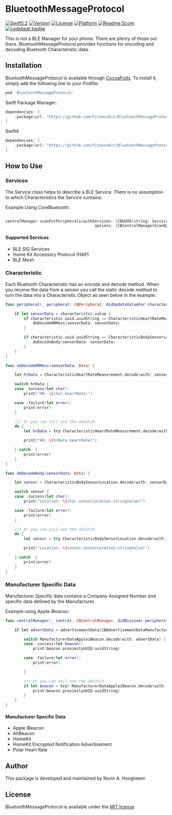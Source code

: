 # BluetoothMessageProtocol

[![Swift5.2](https://img.shields.io/badge/swift5.2-compatible-4BC51D.svg?style=flat)](https://developer.apple.com/swift)
[![Version](https://img.shields.io/cocoapods/v/BluetoothMessageProtocol.svg?style=flat)](http://cocoapods.org/pods/BluetoothMessageProtocol)
[![License](https://img.shields.io/cocoapods/l/BluetoothMessageProtocol.svg?style=flat)](http://cocoapods.org/pods/BluetoothMessageProtocol)
[![Platform](https://img.shields.io/cocoapods/p/BluetoothMessageProtocol.svg?style=flat)](http://cocoapods.org/pods/BluetoothMessageProtocol)
[![Readme Score](http://readme-score-api.herokuapp.com/score.svg?url=https://github.com/fitnesskit/bluetoothmessageprotocol)](http://clayallsopp.github.io/readme-score?url=https://github.com/fitnesskit/bluetoothmessageprotocol)
[![codebeat badge](https://codebeat.co/badges/e24e0c9d-0ec1-42fb-8384-30f7587559c0)](https://codebeat.co/projects/github-com-fitnesskit-bluetoothmessageprotocol-master)

This is not a BLE Manager for your phone.  There are plenty of those out there.  BluetoothMessageProtocol provides functions for encoding and decoding Bluetooth Characteristic data.


## Installation

BluetoothMessageProtocol is available through [CocoaPods](http://cocoapods.org). To install it, simply add the following line to your Podfile:

```ruby
pod 'BluetoothMessageProtocol'
```

Swift Package Manager:
```swift
dependencies: [
    .package(url: "https://github.com/FitnessKit/BluetoothMessageProtocol", from: "2.0.0")
]
```

Swift4
```swift
dependencies: [
    .package(url: "https://github.com/FitnessKit/BluetoothMessageProtocol", .branch("swift42")),
]
```

## How to Use

### Services

The Service class helps to describe a BLE Service.   There is no assumption to which Characteristics the Service contains.

Example Using CoreBluetooth:

```swift

centralManager.scanForPeripherals(withServices: [CBUUID(string: ServiceHeartRate.uuidString),],
                                       options: [CBCentralManagerScanOptionAllowDuplicatesKey : true])

```

#### Supported Services

* BLE SIG Services
* Home Kit Accessory Protocol (HAP)
* BLE Mesh


### Characteristic

Each Bluetooth Characteristic has an encode and decode method.  When you receive the data from a sensor you call the static decode method to turn the data into a Characteristic Object as seen below in the example:

```swift
func peripheral(_ peripheral: CBPeripheral, didUpdateValueFor characteristic: CBCharacteristic, error: Error?) {

    if let sensorData = characteristic.value {
        if characteristic.uuid.uuidString == CharacteristicHeartRateMeasurement.uuidString {
            doDecodeHRMess(sensorData: sensorData)
        }

        if characteristic.uuid.uuidString == CharacteristicBodySensorLocation.uuidString {
            doDecodeBody(sensorData: sensorData)
        }
    }
}

func doDecodeHRMess(sensorData: Data) {

    let hrData = CharacteristicHeartRateMeasurement.decode(with: sensorData)

    switch hrData {
    case .success(let char):
        print("HR: \(char.heartRate)")

    case .failure(let error):
        print(error)
    }

    /// Or you can stil use the doCatch
    do {
        let hrData = try CharacteristicHeartRateMeasurement.decode(with: sensorData).get()

        print("HR: \(hrData.heartRate)")

    } catch  {
        print(error)
    }
}

func doDecodeBody(sensorData: Data) {

    let sensor = CharacteristicBodySensorLocation.decode(with: sensorData)

    switch sensor {
    case .success(let char):
        print("Location: \(char.sensorLocation.stringValue)")

    case .failure(let error):
        print(error)
    }

    /// Or you can stil use the doCatch
    do {
        let sensor = try CharacteristicBodySensorLocation.decode(with: sensorData).get()

        print("Location: \(sensor.sensorLocation.stringValue)")

    } catch  {
        print(error)
    }
}
```

### Manufacturer Specific Data

Manufacturer Specific data contains a Company Assigned Number and specific data defined by the Manufacturer.  

Example using Apple iBeacon:

```swift
func centralManager(_ central: CBCentralManager, didDiscover peripheral: CBPeripheral, advertisementData: [String : Any], rssi RSSI: NSNumber) {

    if let advertData = advertisementData[CBAdvertisementDataManufacturerDataKey] as? Data {

        switch ManufacturerDataAppleiBeacon.decode(with: advertData) {
        case .success(let beacon):
            print(beacon.proximityUUID.uuidString)

        case .failure(let error):
            print(error)

        }

        /// Or you can stil use the doCatch
        if let beacon = try? ManufacturerDataAppleiBeacon.decode(with: advertData).get() {
            print(beacon.proximityUUID.uuidString)
        }
    }
}
```

#### Manufacturer Specific Data

* Apple iBeacon
* AltBeacon
* HomeKit
* HomeKit Encrypted Notification Advertisement
* Polar Heart Rate


## Author

This package is developed and maintained by Kevin A. Hoogheem

## License

BluetoothMessageProtocol is available under the [MIT license](http://opensource.org/licenses/MIT)
